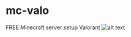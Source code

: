 # mc-valo
FREE Minecraft server setup Valorant
![alt text](http://www.image-heberg.fr/files/17181977802989591788.png)
